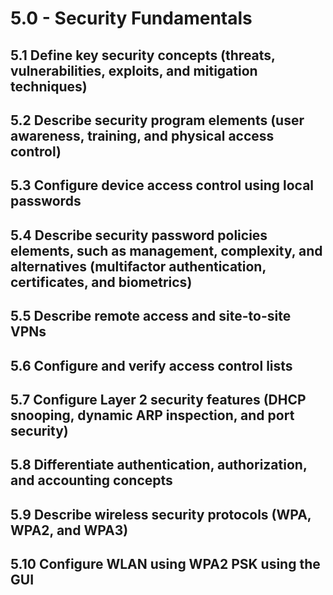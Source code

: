 # 5.0 - Security Fundamentals

## 5.1 Define key security concepts (threats, vulnerabilities, exploits,  and mitigation techniques)
## 5.2 Describe security program elements (user awareness, training, and physical access control) 
## 5.3 Configure device access control using local passwords 
## 5.4 Describe security password policies elements, such as management, complexity, and alternatives (multifactor authentication, certificates, and biometrics)
## 5.5 Describe remote access and site-to-site VPNs
## 5.6 Configure and verify access control lists
## 5.7 Configure Layer 2 security features (DHCP snooping, dynamic ARP inspection, and port security)
## 5.8 Differentiate authentication, authorization, and accounting concepts
## 5.9 Describe wireless security protocols (WPA, WPA2, and WPA3)
## 5.10 Configure WLAN using WPA2 PSK using the GUI
